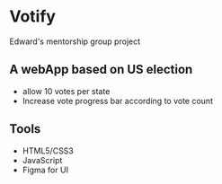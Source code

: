 # Votify

Edward's mentorship group project
## A webApp based on US election
  - allow 10 votes per state
  - Increase vote progress bar according to vote count
## Tools
- HTML5/CSS3
- JavaScript
- Figma for UI
